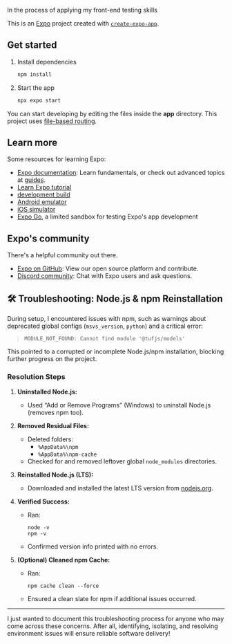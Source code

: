 
In the process of applying my front-end testing skills

This is an [Expo](https://expo.dev) project created with [`create-expo-app`](https://www.npmjs.com/package/create-expo-app).

## Get started

1. Install dependencies

   ```bash
   npm install
   ```

2. Start the app

   ```bash
   npx expo start
   ```

You can start developing by editing the files inside the **app** directory. This project uses [file-based routing](https://docs.expo.dev/router/introduction).

## Learn more

Some resources for learning Expo:

- [Expo documentation](https://docs.expo.dev/): Learn fundamentals, or check out advanced topics at [guides](https://docs.expo.dev/guides).
- [Learn Expo tutorial](https://docs.expo.dev/tutorial/introduction/)
- [development build](https://docs.expo.dev/develop/development-builds/introduction/)
- [Android emulator](https://docs.expo.dev/workflow/android-studio-emulator/)
- [iOS simulator](https://docs.expo.dev/workflow/ios-simulator/)
- [Expo Go](https://expo.dev/go), a limited sandbox for testing Expo's app development

## Expo's community

There's a helpful community out there.

- [Expo on GitHub](https://github.com/expo/expo): View our open source platform and contribute.
- [Discord community](https://chat.expo.dev): Chat with Expo users and ask questions.



## 🛠️ Troubleshooting: Node.js & npm Reinstallation

During setup, I encountered issues with npm, such as warnings about deprecated global configs (`msvs_version`, `python`) and a critical error:

> `MODULE_NOT_FOUND: Cannot find module '@tufjs/models'`

This pointed to a corrupted or incomplete Node.js/npm installation, blocking further progress on the project.

### Resolution Steps

1. **Uninstalled Node.js:**
   - Used “Add or Remove Programs” (Windows) to uninstall Node.js (removes npm too).

2. **Removed Residual Files:**
   - Deleted folders:  
     - `%AppData%\npm`
     - `%AppData%\npm-cache`
   - Checked for and removed leftover global `node_modules` directories.

4. **Reinstalled Node.js (LTS):**
   - Downloaded and installed the latest LTS version from [nodejs.org](https://nodejs.org).

5. **Verified Success:**
   - Ran:
     ```
     node -v
     npm -v
     ```
   - Confirmed version info printed with no errors.

6. **(Optional) Cleaned npm Cache:**
   - Ran:
     ```
     npm cache clean --force
     ```
   - Ensured a clean slate for npm if additional issues occurred.

---
I just wanted to document this troubleshooting process for anyone who may come across these concerns. After all, identifying, isolating, and resolving environment issues will ensure reliable software delivery!